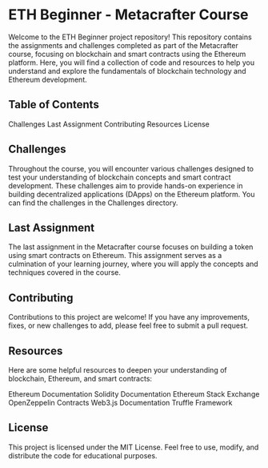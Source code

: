 # **ETH Beginner - Metacrafter Course**
Welcome to the ETH Beginner project repository! This repository contains the assignments and challenges completed as part of the Metacrafter course, focusing on blockchain and smart contracts using the Ethereum platform. Here, you will find a collection of code and resources to help you understand and explore the fundamentals of blockchain technology and Ethereum development.

## **Table of Contents**
Challenges
Last Assignment
Contributing
Resources
License

## **Challenges**
Throughout the course, you will encounter various challenges designed to test your understanding of blockchain concepts and smart contract development. These challenges aim to provide hands-on experience in building decentralized applications (DApps) on the Ethereum platform. You can find the challenges in the Challenges directory.

## **Last Assignment**
The last assignment in the Metacrafter course focuses on building a token using smart contracts on Ethereum. This assignment serves as a culmination of your learning journey, where you will apply the concepts and techniques covered in the course. 

## **Contributing**
Contributions to this project are welcome! If you have any improvements, fixes, or new challenges to add, please feel free to submit a pull request.

## **Resources**
Here are some helpful resources to deepen your understanding of blockchain, Ethereum, and smart contracts:

Ethereum Documentation
Solidity Documentation
Ethereum Stack Exchange
OpenZeppelin Contracts
Web3.js Documentation
Truffle Framework

## **License**
This project is licensed under the MIT License. Feel free to use, modify, and distribute the code for educational purposes.
